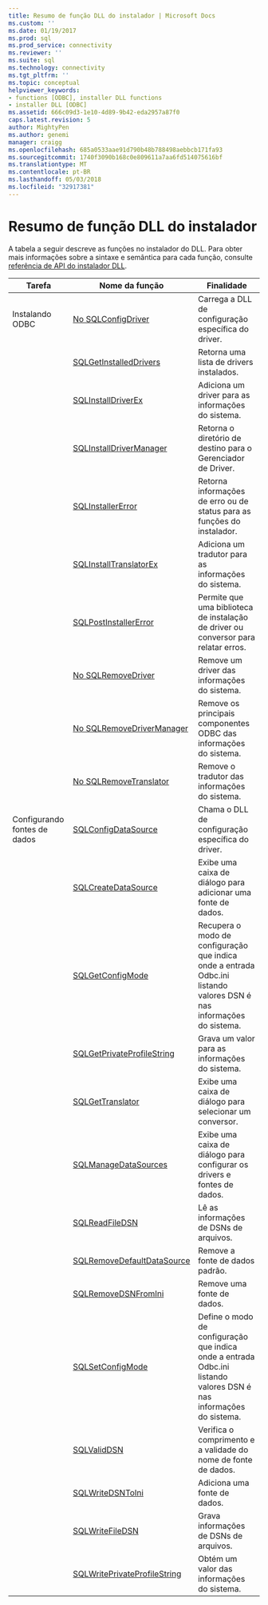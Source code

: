 ```yaml
---
title: Resumo de função DLL do instalador | Microsoft Docs
ms.custom: ''
ms.date: 01/19/2017
ms.prod: sql
ms.prod_service: connectivity
ms.reviewer: ''
ms.suite: sql
ms.technology: connectivity
ms.tgt_pltfrm: ''
ms.topic: conceptual
helpviewer_keywords:
- functions [ODBC], installer DLL functions
- installer DLL [ODBC]
ms.assetid: 666c09d3-1e10-4d89-9b42-eda2957a87f0
caps.latest.revision: 5
author: MightyPen
ms.author: genemi
manager: craigg
ms.openlocfilehash: 685a0533aae91d790b48b788498aebbcb171fa93
ms.sourcegitcommit: 1740f3090b168c0e809611a7aa6fd514075616bf
ms.translationtype: MT
ms.contentlocale: pt-BR
ms.lasthandoff: 05/03/2018
ms.locfileid: "32917381"
---
```

# <a name="installer-dll-function-summary"></a>Resumo de função DLL do instalador
A tabela a seguir descreve as funções no instalador do DLL. Para obter mais informações sobre a sintaxe e semântica para cada função, consulte [referência de API do instalador DLL](../../../odbc/reference/syntax/installer-dll-api-reference-function.md).  
  
|Tarefa|Nome da função|Finalidade|  
|----------|-------------------|-------------|  
|Instalando ODBC|[No SQLConfigDriver](../../../odbc/reference/syntax/sqlconfigdriver-function.md)|Carrega a DLL de configuração específica do driver.|  
||[SQLGetInstalledDrivers](../../../odbc/reference/syntax/sqlgetinstalleddrivers-function.md)|Retorna uma lista de drivers instalados.|  
||[SQLInstallDriverEx](../../../odbc/reference/syntax/sqlinstalldriverex-function.md)|Adiciona um driver para as informações do sistema.|  
||[SQLInstallDriverManager](../../../odbc/reference/syntax/sqlinstalldrivermanager-function.md)|Retorna o diretório de destino para o Gerenciador de Driver.|  
||[SQLInstallerError](../../../odbc/reference/syntax/sqlinstallererror-function.md)|Retorna informações de erro ou de status para as funções do instalador.|  
||[SQLInstallTranslatorEx](../../../odbc/reference/syntax/sqlinstalltranslatorex-function.md)|Adiciona um tradutor para as informações do sistema.|  
||[SQLPostInstallerError](../../../odbc/reference/syntax/sqlpostinstallererror-function.md)|Permite que uma biblioteca de instalação de driver ou conversor para relatar erros.|  
||[No SQLRemoveDriver](../../../odbc/reference/syntax/sqlremovedriver-function.md)|Remove um driver das informações do sistema.|  
||[No SQLRemoveDriverManager](../../../odbc/reference/syntax/sqlremovedrivermanager-function.md)|Remove os principais componentes ODBC das informações do sistema.|  
||[No SQLRemoveTranslator](../../../odbc/reference/syntax/sqlremovetranslator-function.md)|Remove o tradutor das informações do sistema.|  
|Configurando fontes de dados|[SQLConfigDataSource](../../../odbc/reference/syntax/sqlconfigdatasource-function.md)|Chama o DLL de configuração específica do driver.|  
||[SQLCreateDataSource](../../../odbc/reference/syntax/sqlcreatedatasource-function.md)|Exibe uma caixa de diálogo para adicionar uma fonte de dados.|  
||[SQLGetConfigMode](../../../odbc/reference/syntax/sqlgetconfigmode-function.md)|Recupera o modo de configuração que indica onde a entrada Odbc.ini listando valores DSN é nas informações do sistema.|  
||[SQLGetPrivateProfileString](../../../odbc/reference/syntax/sqlgetprivateprofilestring-function.md)|Grava um valor para as informações do sistema.|  
||[SQLGetTranslator](../../../odbc/reference/syntax/sqlgettranslator-function.md)|Exibe uma caixa de diálogo para selecionar um conversor.|  
||[SQLManageDataSources](../../../odbc/reference/syntax/sqlmanagedatasources.md)|Exibe uma caixa de diálogo para configurar os drivers e fontes de dados.|  
||[SQLReadFileDSN](../../../odbc/reference/syntax/sqlreadfiledsn-function.md)|Lê as informações de DSNs de arquivos.|  
||[SQLRemoveDefaultDataSource](../../../odbc/reference/syntax/sqlremovedefaultdatasource-function.md)|Remove a fonte de dados padrão.|  
||[SQLRemoveDSNFromIni](../../../odbc/reference/syntax/sqlremovedsnfromini-function.md)|Remove uma fonte de dados.|  
||[SQLSetConfigMode](../../../odbc/reference/syntax/sqlsetconfigmode-function.md)|Define o modo de configuração que indica onde a entrada Odbc.ini listando valores DSN é nas informações do sistema.|  
||[SQLValidDSN](../../../odbc/reference/syntax/sqlvaliddsn-function.md)|Verifica o comprimento e a validade do nome de fonte de dados.|  
||[SQLWriteDSNToIni](../../../odbc/reference/syntax/sqlwritedsntoini-function.md)|Adiciona uma fonte de dados.|  
||[SQLWriteFileDSN](../../../odbc/reference/syntax/sqlwritefiledsn-function.md)|Grava informações de DSNs de arquivos.|  
||[SQLWritePrivateProfileString](../../../odbc/reference/syntax/sqlwriteprivateprofilestring-function.md)|Obtém um valor das informações do sistema.|
